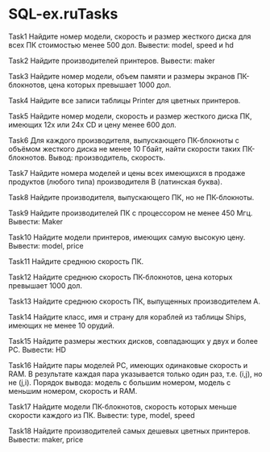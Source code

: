 # SQL-ex.ruTasks

Task1
Найдите номер модели, скорость и размер жесткого диска для всех ПК стоимостью менее 500 дол. Вывести: model, speed и hd

Task2
Найдите производителей принтеров. Вывести: maker

Task3
Найдите номер модели, объем памяти и размеры экранов ПК-блокнотов, цена которых превышает 1000 дол.

Task4
Найдите все записи таблицы Printer для цветных принтеров.

Task5
Найдите номер модели, скорость и размер жесткого диска ПК, имеющих 12x или 24x CD и цену менее 600 дол.

Task6
Для каждого производителя, выпускающего ПК-блокноты c объёмом жесткого диска не менее 10 Гбайт, найти скорости таких ПК-блокнотов. Вывод: производитель, скорость.

Task7
Найдите номера моделей и цены всех имеющихся в продаже продуктов (любого типа) производителя B (латинская буква).

Task8
Найдите производителя, выпускающего ПК, но не ПК-блокноты.

Task9
Найдите производителей ПК с процессором не менее 450 Мгц. Вывести: Maker

Task10
Найдите модели принтеров, имеющих самую высокую цену. Вывести: model, price

Task11
Найдите среднюю скорость ПК.

Task12
Найдите среднюю скорость ПК-блокнотов, цена которых превышает 1000 дол.

Task13
Найдите среднюю скорость ПК, выпущенных производителем A.

Task14
Найдите класс, имя и страну для кораблей из таблицы Ships, имеющих не менее 10 орудий.

Task15
Найдите размеры жестких дисков, совпадающих у двух и более PC. Вывести: HD

Task16
Найдите пары моделей PC, имеющих одинаковые скорость и RAM. В результате каждая пара указывается только один раз, т.е. (i,j), но не (j,i).
Порядок вывода: модель с большим номером, модель с меньшим номером, скорость и RAM.

Task17
Найдите модели ПК-блокнотов, скорость которых меньше скорости каждого из ПК.
Вывести: type, model, speed

Task18
Найдите производителей самых дешевых цветных принтеров. Вывести: maker, price
